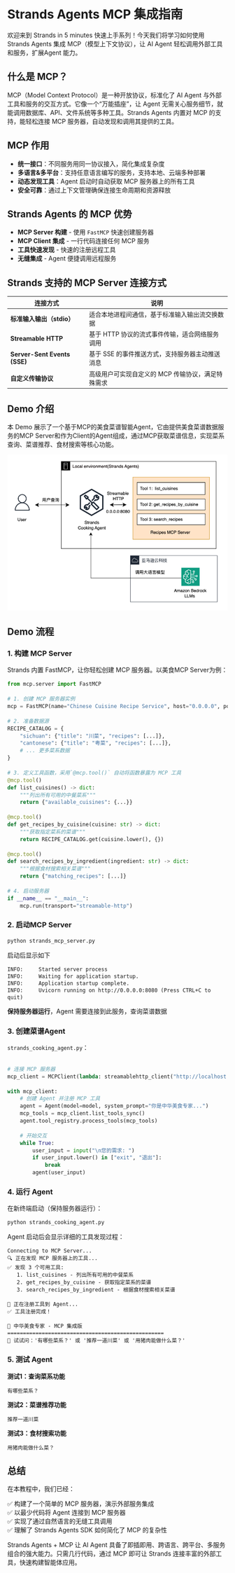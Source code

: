 # Strands Agents MCP 集成指南

欢迎来到 Strands in 5 minutes 快速上手系列！今天我们将学习如何使用 Strands Agents 集成 MCP（模型上下文协议），让 AI Agent 轻松调用外部工具和服务，扩展Agent 能力。

## 什么是 MCP？
MCP（Model Context Protocol）是一种开放协议，标准化了 AI Agent 与外部工具和服务的交互方式。它像一个“万能插座”，让 Agent 无需关心服务细节，就能调用数据库、API、文件系统等多种工具。Strands Agents 内置对 MCP 的支持，能轻松连接 MCP 服务器，自动发现和调用其提供的工具。

## MCP 作用
- **统一接口**：不同服务用同一协议接入，简化集成复杂度
- **多语言&多平台**：支持任意语言编写的服务，支持本地、云端多种部署
- **动态发现工具**：Agent 启动时自动获取 MCP 服务器上的所有工具
- **安全可靠**：通过上下文管理确保连接生命周期和资源释放

## Strands Agents 的 MCP 优势

- **MCP Server 构建** - 使用 `FastMCP` 快速创建服务器  
- **MCP Client 集成** - 一行代码连接任何 MCP 服务  
- **工具快速发现** - 快速的注册远程工具  
- **无缝集成** - Agent 便捷调用远程服务

## Strands 支持的 MCP Server 连接方式

| 连接方式               | 说明                                             |
|------------------------|--------------------------------------------------|
| **标准输入输出（stdio）** | 适合本地进程间通信，基于标准输入输出流交换数据           |
| **Streamable HTTP**     | 基于 HTTP 协议的流式事件传输，适合网络服务调用             |
| **Server-Sent Events (SSE)** | 基于 SSE 的事件推送方式，支持服务器主动推送消息           |
| **自定义传输协议**       | 高级用户可实现自定义的 MCP 传输协议，满足特殊需求             |


## Demo 介绍
本 Demo 展示了一个基于MCP的美食菜谱智能Agent，它由提供美食菜谱数据服务的MCP Server和作为Client的Agent组成，通过MCP获取菜谱信息，实现菜系查询、菜谱推荐、食材搜索等核心功能。


![Demo 架构图](mcp_architecture.png)


## Demo 流程
### 1. 构建 MCP Server

Strands 内置 FastMCP，让你轻松创建 MCP 服务器。以美食MCP Server为例：

```python
from mcp.server import FastMCP

# 1. 创建 MCP 服务器实例
mcp = FastMCP(name="Chinese Cuisine Recipe Service", host="0.0.0.0", port=8080)

# 2. 准备数据源
RECIPE_CATALOG = {
    "sichuan": {"title": "川菜", "recipes": [...]},
    "cantonese": {"title": "粤菜", "recipes": [...]},
    # ... 更多菜系数据
}

# 3. 定义工具函数，采用`@mcp.tool()` 自动将函数暴露为 MCP 工具
@mcp.tool()
def list_cuisines() -> dict:
    """列出所有可用的中餐菜系"""
    return {"available_cuisines": {...}}

@mcp.tool() 
def get_recipes_by_cuisine(cuisine: str) -> dict:
    """获取指定菜系的菜谱"""
    return RECIPE_CATALOG.get(cuisine.lower(), {})

@mcp.tool()
def search_recipes_by_ingredient(ingredient: str) -> dict:
    """根据食材搜索相关菜谱"""
    return {"matching_recipes": [...]}

# 4. 启动服务器
if __name__ == "__main__":
    mcp.run(transport="streamable-http")
```

### 2. 启动MCP Server

```bash
python strands_mcp_server.py
```
启动后显示如下
```
INFO:     Started server process
INFO:     Waiting for application startup.
INFO:     Application startup complete.
INFO:     Uvicorn running on http://0.0.0.0:8080 (Press CTRL+C to quit)
```
**保持服务器运行**，Agent 需要连接到此服务，查询菜谱数据



### 3. 创建菜谱Agent

 `strands_cooking_agent.py`：

```python

# 连接 MCP 服务器
mcp_client = MCPClient(lambda: streamablehttp_client("http://localhost:8080/mcp"))

with mcp_client:
    # 创建 Agent 并注册 MCP 工具
    agent = Agent(model=model, system_prompt="你是中华美食专家...")
    mcp_tools = mcp_client.list_tools_sync()
    agent.tool_registry.process_tools(mcp_tools)
    
    # 开始交互
    while True:
        user_input = input("\n您的需求: ")
        if user_input.lower() in ["exit", "退出"]:
            break
        agent(user_input)

```

### 4. 运行 Agent
在新终端启动（保持服务器运行）：
```bash
python strands_cooking_agent.py
```

Agent 启动后会显示详细的工具发现过程：
```
Connecting to MCP Server...
🔍 正在发现 MCP 服务器上的工具...
✅ 发现 3 个可用工具:
   1. list_cuisines - 列出所有可用的中餐菜系
   2. get_recipes_by_cuisine - 获取指定菜系的菜谱
   3. search_recipes_by_ingredient - 根据食材搜索相关菜谱

🔧 正在注册工具到 Agent...
✅ 工具注册完成！

🍳 中华美食专家 - MCP 集成版
==================================================
🥢 试试问：'有哪些菜系？' 或 '推荐一道川菜' 或 '用猪肉能做什么菜？'
```

### 5. 测试 Agent

**测试1：查询菜系功能**
```
有哪些菜系？
```

**测试2：菜谱推荐功能**
```
推荐一道川菜
```

**测试3：食材搜索功能**
```
用猪肉能做什么菜？
```

## 总结
在本教程中，我们已经：  

✅ 构建了一个简单的 MCP 服务器，演示外部服务集成  
✅ 以最少代码将 Agent 连接到 MCP 服务器  
✅ 实现了通过自然语言的无缝工具调用  
✅ 理解了 Strands Agents SDK 如何简化了 MCP 的复杂性 

Strands Agents + MCP 让 AI Agent 具备了即插即用、跨语言、跨平台、多服务组合的强大能力。只需几行代码，通过 MCP 即可让 Strands 连接丰富的外部工具，快速构建智能体应用。